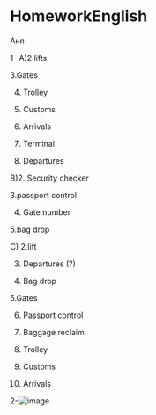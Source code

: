 # HomeworkEnglish
Аня

1- A)2.lifts

3.Gates

4. Trolley 
   
5. Customs
   
6. Arrivals
   
7. Terminal
   
8. Departures 

B)2. Security checker 

3.passport control 

4. Gate number
   
5.bag drop

C) 2.lift

3. Departures (?)
   
4. Bag drop
   
5.Gates

6. Passport control
   
7. Baggage reclaim
    
8. Trolley
   
9. Customs
    
10. Arrivals




2-![image](https://github.com/user-attachments/assets/5e89af9b-615d-4677-8998-4535adec814b)
